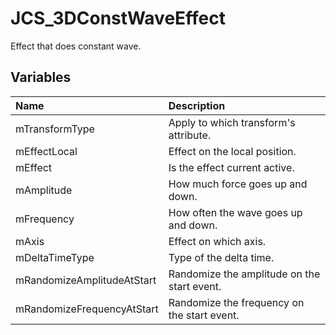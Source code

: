 # JCS_3DConstWaveEffect

Effect that does constant wave.

## Variables

| Name                       | Description                                 |
|:---------------------------|:--------------------------------------------|
| mTransformType             | Apply to which transform's attribute.       |
| mEffectLocal               | Effect on the local position.               |
| mEffect                    | Is the effect current active.               |
| mAmplitude                 | How much force goes up and down.            |
| mFrequency                 | How often the wave goes up and down.        |
| mAxis                      | Effect on which axis.                       |
| mDeltaTimeType             | Type of the delta time.                     |
| mRandomizeAmplitudeAtStart | Randomize the amplitude on the start event. |
| mRandomizeFrequencyAtStart | Randomize the frequency on the start event. |
